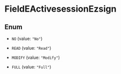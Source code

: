 

# FieldEActivesessionEzsign

## Enum


* `NO` (value: `"No"`)

* `READ` (value: `"Read"`)

* `MODIFY` (value: `"Modify"`)

* `FULL` (value: `"Full"`)



